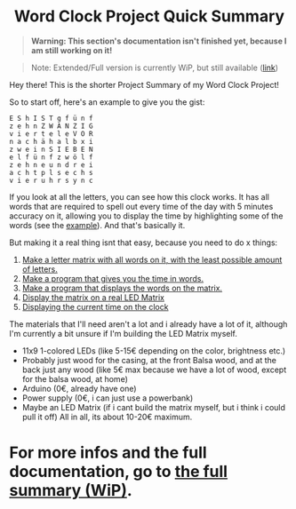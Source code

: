 [](Hey_there!)
[](If_you're_not_here_to_modify_the_markdown_source_code:)
[](This_should_be_displayed_as_markdown,)
[](so_please_open_it_in_a_markdown_compatible_program)
[](to_view_this_document!)


<p align="center">
  <h1 align="center">Word Clock Project Quick Summary</h1>
</p>

> **Warning: This section's documentation isn't finished yet, because I am still working on it!**

> Note: Extended/Full version is currently WiP, but still available ([link](summary.md))

Hey there! This is the shorter Project Summary of my Word Clock Project!

So to start off, here's an example to give you the gist:

```
E S h I S T g f ü n f
z e h n Z W A N Z I G
v i e r t e l e V O R
n a c h ä h a l b x i
z w e i n S I E B E N
e l f ü n f z w ö l f
z e h n e u n d r e i
a c h t p l s e c h s
v i e r u h r s y n c
```

If you look at all the letters, you can see how this clock works. It has all words that are required to spell out every time of the day with 5 minutes accuracy on it, allowing you to display the time by highlighting some of the words (see the [example](#(note:-ignore-the-quotation-marks,-they-are-used-to-highlight-words))). And that's basically it.

But making it a real thing isnt that easy, because you need to do x things:
1. [Make a letter matrix with all words on it, with the least possible amount of letters.](#For-more-infos-and-the-full-documentation-go-to-the-full-summary)
2. [Make a program that gives you the time in words.](#For-more-infos-and-the-full-documentation-go-to-the-full-summary)
3. [Make a program that displays the words on the matrix.](#For-more-infos-and-the-full-documentation-go-to-the-full-summary)
4. [Display the matrix on a real LED Matrix](#For-more-infos-and-the-full-documentation-go-to-the-full-summary)
5. [Displaying the current time on the clock](#For-more-infos-and-the-full-documentation-go-to-the-full-summary)

The materials that I'll need aren't a lot and i already have a lot of it, although I'm currently a bit unsure if I'm building the LED Matrix myself.
- 11x9 1-colored LEDs (like 5-15€ depending on the color, brightness etc.)
- Probably just wood for the casing, at the front Balsa wood, and at the back just any wood (like 5€ max because we have a lot of wood, except for the balsa wood, at home)
- Arduino (0€, already have one)
- Power supply (0€, i can just use a powerbank)
- Maybe an LED Matrix (if i cant build the matrix myself, but i think i could pull it off)
All in all, its about 10-20€ maximum.

# For more infos and the full documentation, go to [the full summary (WiP)](summary.md).
